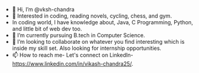 - 👋 Hi, I’m @vksh-chandra
- 👀 Interested in coding, reading novels, cycling, chess, and gym.
-  In coding world, I have knowledge about, Java, C Programming, Python, and little bit of web dev too.
- 🌱 I’m currently pursuing B.tech in Computer Science.
- 💞️ I’m looking to collaborate on whatever you find interesting which is inside my skill set. Also looking for internship opportunities.
- 📫 How to reach me- Let's connect on LinkedIn- https://www.linkedin.com/in/vikash-chandra25/.

<!---
vksh-chandra/vksh-chandra is a ✨ special ✨ repository because its `README.md` (this file) appears on your GitHub profile.
You can click the Preview link to take a look at your changes.
--->
